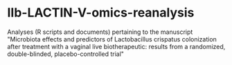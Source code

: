 # IIb-LACTIN-V-omics-reanalysis
Analyses (R scripts and documents) pertaining to the manuscript "Microbiota effects and predictors of Lactobacillus crispatus colonization after treatment with a vaginal live biotherapeutic: results from a randomized, double-blinded, placebo-controlled trial"
